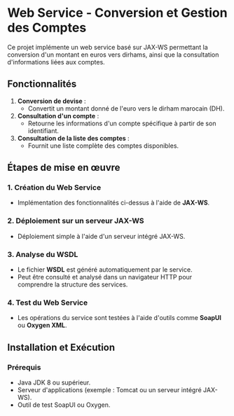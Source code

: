 # Web Service - Conversion et Gestion des Comptes

Ce projet implémente un web service basé sur JAX-WS permettant la conversion d'un montant en euros vers dirhams, ainsi que la consultation d'informations liées aux comptes.

## Fonctionnalités

1. **Conversion de devise** :
   - Convertit un montant donné de l'euro vers le dirham marocain (DH).
2. **Consultation d'un compte** :
   - Retourne les informations d'un compte spécifique à partir de son identifiant.
3. **Consultation de la liste des comptes** :
   - Fournit une liste complète des comptes disponibles.

## Étapes de mise en œuvre

### 1. Création du Web Service
- Implémentation des fonctionnalités ci-dessus à l'aide de **JAX-WS**.

### 2. Déploiement sur un serveur JAX-WS
- Déploiement simple à l'aide d'un serveur intégré JAX-WS.

### 3. Analyse du WSDL
- Le fichier **WSDL** est généré automatiquement par le service.
- Peut être consulté et analysé dans un navigateur HTTP pour comprendre la structure des services.

### 4. Test du Web Service
- Les opérations du service sont testées à l'aide d'outils comme **SoapUI** ou **Oxygen XML**.

## Installation et Exécution

### Prérequis
- Java JDK 8 ou supérieur.
- Serveur d'applications (exemple : Tomcat ou un serveur intégré JAX-WS).
- Outil de test SoapUI ou Oxygen.



